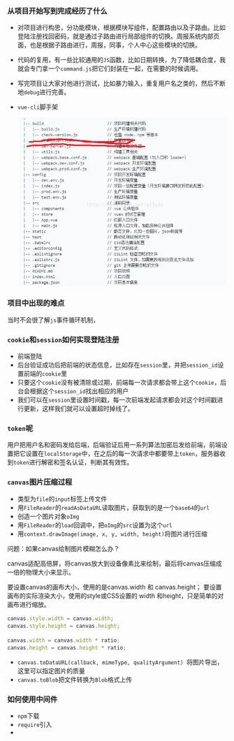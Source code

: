 ### 从项目开始写到完成经历了什么

- 对项目进行构思，分功能模块，根据模块写组件，配置路由以及子路由。比如登陆注册找回密码，就是通过子路由进行局部组件的切换。周报系统内部页面，也是根据子路由进行，周报，同事，个人中心这些模块的切换。

- 代码的复用，有一些比较通用的`JS`函数，比如日期转换，为了降低耦合度，我就会专门拿一个`command.js`把它们封装在一起，在需要的时候调用。

- 写完项目让大家对他进行测试，比如暴力输入，重复用户名之类的，然后不断地`debug`进行完善。

- `vue-cli`脚手架

  ![祖传代码图](images/16163c795a75635a)
### 项目中出现的难点

当时不会很了解`js`事件循环机制，

### `cookie`和`session`如何实现登陆注册

- 前端登陆
- 后台验证成功后把前端的状态信息，比如存在`session`里，并把`session_id`设置前端的`cookie`里
- 只要这个`cookie`没有被清除或过期，前端每一次请求都会带上这个`cookie`，后台会根据这个`session_id`找出相应的用户
- 我们可以在`session`里设置时间戳，每一次前端发起请求都会对这个时间戳进行更新，这样我们就可以设置超时掉线了。

### `token`呢

用户把用户名和密码发给后端，后端验证后用一系列算法加密后发给前端，前端设置把它设置在`localStorage`中，在之后的每一次请求中都要带上`token`，服务器收到`token`进行解密和签名认证，判断其有效性。

### `canvas`图片压缩过程

- 类型为`file`的`input`标签上传文件
- 用`FileReader`的`readAsDataURL`读取图片，获取到的是一个`base64`的`url`
- 创造一个图片对象`oImg`
- 用`FileReader`的`load`回调中，把`oImg`的`src`设置为这个`url`
- 用`context.drawImage(image, x, y, width, height)`将图片进行压缩

问题：如果canvas绘制图片模糊怎么办？

canvas适配高倍屏，将canvas放大到设备像素比来绘制，最后将canvas压缩成一倍的物理大小来显示。

要设置canvas的画布大小，使用的是canvas.width 和 canvas.height；
要设置画布的实际渲染大小，使用的style或CSS设置的 width 和height，只是简单的对画布进行缩放。

```javascript
canvas.style.width = canvas.width;
canvas.style.height = canvas.height;

canvas.width = canvas.width * ratio;
canvas.height = canvas.height * ratio;
```

- `canvas.toDataURL(callback, mimeType, qualityArgument) `将图片导出，这里可以指定图片的质量
- `canvas.toBlob`把文件转换为`Blob`格式上传

 ### 如何使用中间件

- `npm`下载
- `require`引入
- 